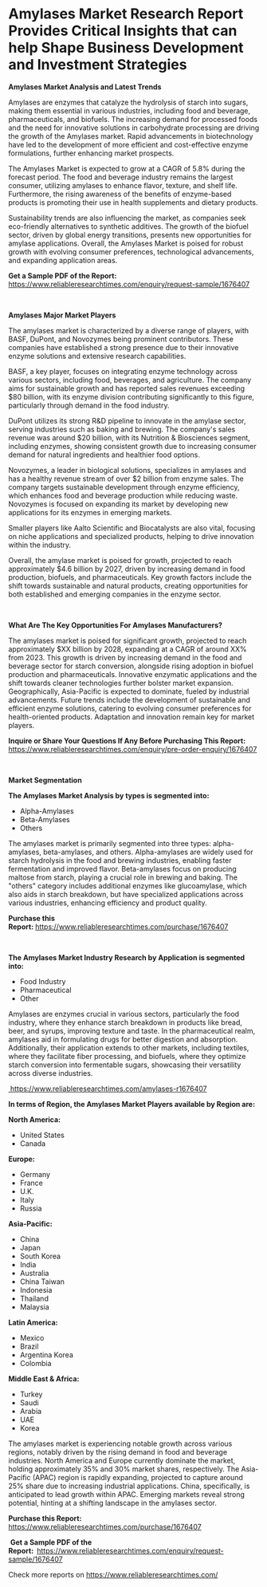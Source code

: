 <p><h1>Amylases Market Research Report Provides Critical Insights that can help Shape Business Development and Investment Strategies</h1></p><p><strong>Amylases Market Analysis and Latest Trends</strong></p>
<p><p>Amylases are enzymes that catalyze the hydrolysis of starch into sugars, making them essential in various industries, including food and beverage, pharmaceuticals, and biofuels. The increasing demand for processed foods and the need for innovative solutions in carbohydrate processing are driving the growth of the Amylases market. Rapid advancements in biotechnology have led to the development of more efficient and cost-effective enzyme formulations, further enhancing market prospects.</p><p>The Amylases Market is expected to grow at a CAGR of 5.8% during the forecast period. The food and beverage industry remains the largest consumer, utilizing amylases to enhance flavor, texture, and shelf life. Furthermore, the rising awareness of the benefits of enzyme-based products is promoting their use in health supplements and dietary products.</p><p>Sustainability trends are also influencing the market, as companies seek eco-friendly alternatives to synthetic additives. The growth of the biofuel sector, driven by global energy transitions, presents new opportunities for amylase applications. Overall, the Amylases Market is poised for robust growth with evolving consumer preferences, technological advancements, and expanding application areas.</p></p>
<p><strong>Get a Sample PDF of the Report:&nbsp;</strong> <a href="https://www.reliableresearchtimes.com/enquiry/request-sample/1676407?utm_campaign=2714&utm_medium=2&utm_source=Github&utm_content=ia&utm_term=31032025&utm_id=amylases">https://www.reliableresearchtimes.com/enquiry/request-sample/1676407</a></p>
<p>&nbsp;</p>
<p><strong>Amylases Major Market Players</strong></p>
<p><p>The amylases market is characterized by a diverse range of players, with BASF, DuPont, and Novozymes being prominent contributors. These companies have established a strong presence due to their innovative enzyme solutions and extensive research capabilities.</p><p>BASF, a key player, focuses on integrating enzyme technology across various sectors, including food, beverages, and agriculture. The company aims for sustainable growth and has reported sales revenues exceeding $80 billion, with its enzyme division contributing significantly to this figure, particularly through demand in the food industry.</p><p>DuPont utilizes its strong R&D pipeline to innovate in the amylase sector, serving industries such as baking and brewing. The company's sales revenue was around $20 billion, with its Nutrition & Biosciences segment, including enzymes, showing consistent growth due to increasing consumer demand for natural ingredients and healthier food options.</p><p>Novozymes, a leader in biological solutions, specializes in amylases and has a healthy revenue stream of over $2 billion from enzyme sales. The company targets sustainable development through enzyme efficiency, which enhances food and beverage production while reducing waste. Novozymes is focused on expanding its market by developing new applications for its enzymes in emerging markets.</p><p>Smaller players like Aalto Scientific and Biocatalysts are also vital, focusing on niche applications and specialized products, helping to drive innovation within the industry.</p><p>Overall, the amylase market is poised for growth, projected to reach approximately $4.6 billion by 2027, driven by increasing demand in food production, biofuels, and pharmaceuticals. Key growth factors include the shift towards sustainable and natural products, creating opportunities for both established and emerging companies in the enzyme sector.</p></p>
<p>&nbsp;</p>
<p><strong>What Are The Key Opportunities For Amylases Manufacturers?</strong></p>
<p><p>The amylases market is poised for significant growth, projected to reach approximately $XX billion by 2028, expanding at a CAGR of around XX% from 2023. This growth is driven by increasing demand in the food and beverage sector for starch conversion, alongside rising adoption in biofuel production and pharmaceuticals. Innovative enzymatic applications and the shift towards cleaner technologies further bolster market expansion. Geographically, Asia-Pacific is expected to dominate, fueled by industrial advancements. Future trends include the development of sustainable and efficient enzyme solutions, catering to evolving consumer preferences for health-oriented products. Adaptation and innovation remain key for market players.</p></p>
<p><strong>Inquire or Share Your Questions If Any Before Purchasing This Report:</strong> <a href="https://www.reliableresearchtimes.com/enquiry/pre-order-enquiry/1676407?utm_campaign=2714&utm_medium=2&utm_source=Github&utm_content=ia&utm_term=31032025&utm_id=amylases">https://www.reliableresearchtimes.com/enquiry/pre-order-enquiry/1676407</a></p>
<p>&nbsp;</p>
<p><strong>Market Segmentation</strong></p>
<p><strong>The Amylases Market Analysis by types is segmented into:</strong></p>
<p><ul><li>Alpha-Amylases</li><li>Beta-Amylases</li><li>Others</li></ul></p>
<p><p>The amylases market is primarily segmented into three types: alpha-amylases, beta-amylases, and others. Alpha-amylases are widely used for starch hydrolysis in the food and brewing industries, enabling faster fermentation and improved flavor. Beta-amylases focus on producing maltose from starch, playing a crucial role in brewing and baking. The "others" category includes additional enzymes like glucoamylase, which also aids in starch breakdown, but have specialized applications across various industries, enhancing efficiency and product quality.</p></p>
<p><strong>Purchase this Report:&nbsp;</strong><a href="https://www.reliableresearchtimes.com/purchase/1676407?utm_campaign=2714&utm_medium=2&utm_source=Github&utm_content=ia&utm_term=31032025&utm_id=amylases">https://www.reliableresearchtimes.com/purchase/1676407</a></p>
<p>&nbsp;</p>
<p><strong>The Amylases Market Industry Research by Application is segmented into:</strong></p>
<p><ul><li>Food Industry</li><li>Pharmaceutical</li><li>Other</li></ul></p>
<p><p>Amylases are enzymes crucial in various sectors, particularly the food industry, where they enhance starch breakdown in products like bread, beer, and syrups, improving texture and taste. In the pharmaceutical realm, amylases aid in formulating drugs for better digestion and absorption. Additionally, their application extends to other markets, including textiles, where they facilitate fiber processing, and biofuels, where they optimize starch conversion into fermentable sugars, showcasing their versatility across diverse industries.</p></p>
<p><a href="https://www.reliableresearchtimes.com/amylases-r1676407?utm_campaign=2714&utm_medium=2&utm_source=Github&utm_content=ia&utm_term=31032025&utm_id=amylases">&nbsp;https://www.reliableresearchtimes.com/amylases-r1676407</a></p>
<p><strong>In terms of Region, the Amylases Market Players available by Region are:</strong></p>
<p>
    <p> <strong> North America: </strong>
        <ul>
            <li>United States</li>
            <li>Canada</li>
        </ul>
        </p> 
    <p> <strong> Europe: </strong>
        <ul>
            <li>Germany</li>
            <li>France</li>
            <li>U.K.</li>
            <li>Italy</li>
            <li>Russia</li>
        </ul>
        </p> 
    <p> <strong> Asia-Pacific: </strong>
        <ul>
            <li>China</li>
            <li>Japan</li>
            <li>South Korea</li>
            <li>India</li>
            <li>Australia</li>
            <li>China Taiwan</li>
            <li>Indonesia</li>
            <li>Thailand</li>
            <li>Malaysia</li>
        </ul>
        </p> 
    <p> <strong> Latin America: </strong>
        <ul>
            <li>Mexico</li>
            <li>Brazil</li>
            <li>Argentina Korea</li>
            <li>Colombia</li>
        </ul>
        </p> 
    <p> <strong> Middle East & Africa: </strong>
        <ul>
            <li>Turkey</li>
            <li>Saudi</li>
            <li>Arabia</li>
            <li>UAE</li>
            <li>Korea</li>
        </ul>
    </p>
    </p>
<p><p>The amylases market is experiencing notable growth across various regions, notably driven by the rising demand in food and beverage industries. North America and Europe currently dominate the market, holding approximately 35% and 30% market shares, respectively. The Asia-Pacific (APAC) region is rapidly expanding, projected to capture around 25% share due to increasing industrial applications. China, specifically, is anticipated to lead growth within APAC. Emerging markets reveal strong potential, hinting at a shifting landscape in the amylases sector.</p></p>
<p><strong>Purchase this Report: </strong><a href="https://www.reliableresearchtimes.com/purchase/1676407?utm_campaign=2714&utm_medium=2&utm_source=Github&utm_content=ia&utm_term=31032025&utm_id=amylases">https://www.reliableresearchtimes.com/purchase/1676407</a></p>
<p>&nbsp;<strong>Get a Sample PDF of the Report:&nbsp;&nbsp;</strong><a href="https://www.reliableresearchtimes.com/enquiry/request-sample/1676407?utm_campaign=2714&utm_medium=2&utm_source=Github&utm_content=ia&utm_term=31032025&utm_id=amylases">https://www.reliableresearchtimes.com/enquiry/request-sample/1676407</a></p>
<p><strong></strong></p>
<p>Check more reports on <a href="https://www.reliableresearchtimes.com/?utm_campaign=2714&utm_medium=2&utm_source=Github&utm_content=ia&utm_term=31032025&utm_id=amylases">https://www.reliableresearchtimes.com/</a></p>